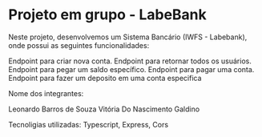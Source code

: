 # Projeto em grupo - LabeBank

Neste projeto, desenvolvemos um Sistema Bancário (IWFS - Labebank), onde possui as seguintes funcionalidades:

Endpoint para criar nova conta.
Endpoint para retornar todos os usuários.
Endpoint para pegar um saldo específico.
Endpoint para pagar uma conta.
Endpoint para fazer um deposito em uma conta especifica

Nome dos integrantes:

Leonardo Barros de Souza
Vitória Do Nascimento Galdino


Tecnoligias utilizadas: Typescript, Express, Cors
